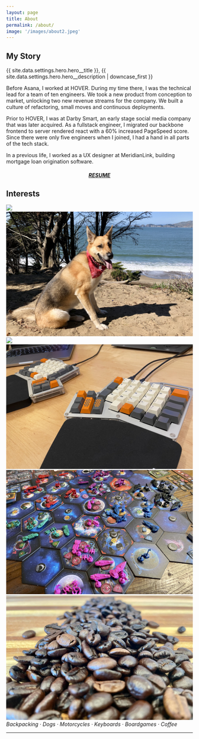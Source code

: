 ```yaml
---
layout: page
title: About
permalink: /about/
image: '/images/about2.jpeg'
---
```


## My Story

{{ site.data.settings.hero.hero__title }}, {{ site.data.settings.hero.hero__description | downcase_first }}

Before Asana, I worked at HOVER. During my time there, I was the technical lead for a team of ten engineers. We took a new product from conception to market, unlocking two new revenue streams for the company. We built a culture of refactoring, small moves and continuous deployments.

Prior to HOVER, I was at Darby Smart, an early stage social media company that was later acquired. As a fullstack engineer, I migrated our backbone frontend to server rendered react with a 60% increased PageSpeed score. Since there were only five engineers when I joined, I had a hand in all parts of the tech stack.

In a previous life, I worked as a UX designer at MeridianLink, building mortgage loan origination software.

<!-- [LinkedIn](https://linkedin.com/in/mattjfong){:target="_blank"} · [Github](https://github.com/matthewjf){:target="_blank"} · [Resume](/resume.pdf){:target="_blank"} -->
<!-- {: style="text-align: center; font-weight: 700; font-size: 18px; color: var(--brand-color)"} -->
<center><h5><a href="/resume.pdf" target="_blank" style="color: var(--brand-color);">RESUME</a></h5></center>

## Interests

<div class="gallery-box">
  <div class="gallery">
    <div class="gallery__image"><img src="/images/grand_canyon.jpg"></div>
    <div class="gallery__image"><img src="/images/lira.jpeg"></div>
    <div class="gallery__image"><img src="/images/motorcycle.jpg"></div>
    <div class="gallery__image"><img src="/images/infinity_ergodox.jpeg"></div>
    <div class="gallery__image"><img src="/images/twilight_imperium.jpg"></div>
    <div class="gallery__image"><img src="/images/coffee.jpg"></div>
  </div>
  <em>Backpacking · Dogs · Motorcycles · Keyboards · Boardgames · Coffee</em>
</div>

***

